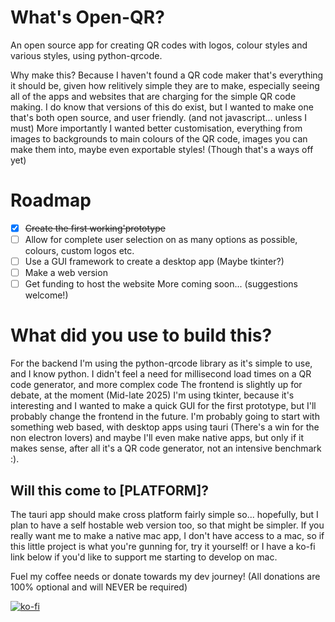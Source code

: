# What's Open-QR?
An open source app for creating QR codes with logos, colour styles and various styles, using python-qrcode.

Why make this?
Because I haven't found a QR code maker that's everything it should be, given how relitively simple they are to make, especially seeing all of the apps and websites that are charging for the simple QR code making.
I do know that versions of this do exist, but I wanted to make one that's both open source, and user friendly. (and not javascript... unless I must)
More importantly I wanted better customisation, everything from images to backgrounds to main colours of the QR code, images you can make them into, maybe even exportable styles! (Though that's a ways off yet)

# Roadmap

- [x] ~~Create the first working'prototype~~
- [ ] Allow for complete user selection on as many options as possible, colours, custom logos etc.
- [ ] Use a GUI framework to create a desktop app (Maybe tkinter?)
- [ ] Make a web version
- [ ] Get funding to host the website
More coming soon... (suggestions welcome!)

# What did you use to build this?
For the backend I'm using the python-qrcode library as it's simple to use, and I know python. I didn't feel a need for millisecond load times on a QR code generator, and more complex code
The frontend is slightly up for debate, at the moment (Mid-late 2025) I'm using tkinter, because it's interesting and I wanted to make a quick GUI for the first prototype, but I'll probably change the frontend in the future.
I'm probably going to start with something web based, with desktop apps using tauri (There's a win for the non electron lovers) and maybe I'll even make native apps, but only if it makes sense, after all it's a QR code generator, not an intensive benchmark :).

## Will this come to [PLATFORM]?
The tauri app should make cross platform fairly simple so... hopefully, but I plan to have a self hostable web version too, so that might be simpler.
If you really want me to make a native mac app, I don't have access to a mac, so if this little project is what you're gunning for, try it yourself! or I have a ko-fi link below if you'd like to support me starting to develop on mac.

Fuel my coffee needs or donate towards my dev journey! (All donations are 100% optional and will NEVER be required)

[![ko-fi](https://ko-fi.com/img/githubbutton_sm.svg)](https://ko-fi.com/S6S31EC98I)
